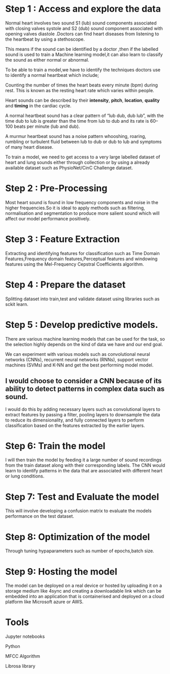 # Step 1 : Access and explore the data 
Normal heart involves two sound S1 (lub) sound components associated with closing valves systole and S2 (dub) sound component associated with opening valves diastole .Doctors can find heart diseases from listening to the heartbeat by using a stethoscope.

This means if the sound can be identified by a doctor ,then if the labelled sound is used to train a Machine learning model,it can also learn to classify the sound as either normal or abnormal.

To be able to train a model,we have to identify the techniques doctors use to identify a normal heartbeat which include;

Counting the number of times the heart beats every minute (bpm) during rest. This is known as the resting heart rate which varies within people.

Heart sounds can be described by their **intensity**, **pitch**, **location**, **quality** and **timing** in the cardiac cycle.

A normal heartbeat sound has a clear pattern of “lub dub, dub lub”, with the time dub to lub is greater than the time from lub to dub and its rate is 60–100 beats per minute (lub and dub).

A murmur heartbeat sound has a noise pattern whooshing, roaring, rumbling or turbulent fluid between lub to dub or dub to lub and symptoms of many heart disease.

To train a model, we need to get access to a very large labelled dataset of heart and lung sounds either through collection or by using a already available dataset such as PhysioNet/CinC Challenge dataset.




# Step 2 : Pre-Processing

Most heart sound is found in low frequency components and noise in the higher frequencies.So it is ideal to apply methods such as filtering, normalisation and segmentation to produce more salient sound which will affect our model performance positively.


# Step 3 : Feature Extraction

Extracting and identifying features  for classification such as Time Domain Features,Frequency domain features,Perceptual features and windowing features using the Mel-Frequency Cepstral Coefficients algorithm.

# Step 4 : Prepare the dataset

Splitting dataset into train,test and validate dataset using libraries such as sckit learn.


# Step 5 : Develop  predictive models.

There are various machine learning models that can be used for the task, so the selection highly depends on the kind of data we have and our end goal.

We can experiment with various models such as convolutional neural networks (CNNs), recurrent neural networks (RNNs), support vector machines (SVMs) and K-NN and get the best performing model model.

## **I would choose to consider** a CNN because of its ability to detect patterns in complex data such as sound.

I would do this by adding necessary layers such as convolutional layers to extract features by passing a filter, pooling layers to downsample the data to reduce its dimensionality, and fully connected layers to perform classification based on the features extracted by the earlier layers.

# Step 6: Train the model
  I will then train the model by feeding it a large number of sound recordings from the train dataset along with their corresponding labels. The CNN would learn to identify patterns in the data that are associated with different heart or lung conditions.

# Step 7: Test  and Evaluate the model
This will involve developing a confusion matrix to evaluate the models performance  on the test dataset.

# Step 8: Optimization of the model
Through tuning hypaparameters such as number of epochs,batch size.

# Step 9: Hosting the model 
The model can be deployed on a real device or hosted by uploading it on a storage medium like 4sync and creating a downloadable link which can be embedded into an application that is containerised and deployed on a cloud platform like Microsoft azure or AWS.


# Tools
Jupyter notebooks

Python

MFCC Algorithm

Librosa library
